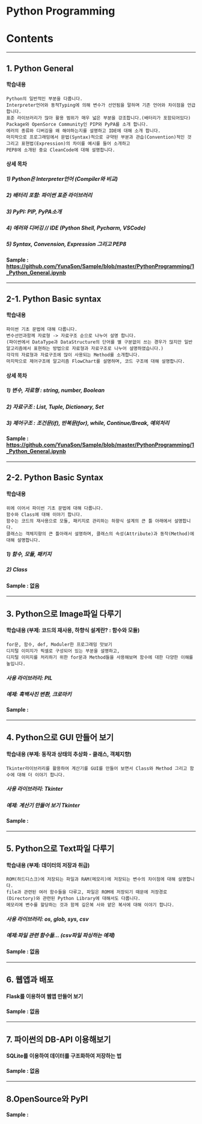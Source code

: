 # Python Programming
# Contents
-------------------------------------------------------------------------------------------------------------

## 1. Python General 
#### 학습내용
```
Python의 일반적인 부분을 다룹니다. 
Interpreter언어와 동적Typing에 의해 변수가 선언됨을 말하며 기존 언어와 차이점을 언급합니다. 
표준 라이브러리가 많아 활용 범위가 매우 넓은 부분을 강조합니다.(배터리가 포함되어있다)
Package와 OpenSorce Community인 PIP와 PyPA를 소개 합니다. 
에러의 종류와 디버깅을 왜 해야하는지를 설명하고 IDE에 대해 소개 합니다. 
마지막으로 프로그래밍에서 문법(Syntax)적으로 규약된 부분과 관습(Convention)적인 것 그리고 표현법(Expression)의 차이를 예시를 들어 소개하고 
PEP8에 소개된 중요 CleanCode에 대해 설명합니다. 
```

#### 상세 목차

##### 1) Python은 Interpreter언어 (Compiler와 비교)
##### 2) 배터리 포함: 파이썬 표준 라이브러리 
##### 3) PyPI: PIP, PyPA소개
##### 4) 에러와 디버깅 // IDE (Python Shell, Pycharm, VSCode)
##### 5) Syntax, Convension, Expression 그리고 PEP8 

#### Sample : https://github.com/YunaSon/Sample/blob/master/PythonProgramming/1_Python_General.ipynb

-------------------------------------------------------------------------------------------------------------



## 2-1. Python Basic syntax
#### 학습내용
```
파이썬 기초 문법에 대해 다룹니다. 
변수선언과함께 자료형 -> 자료구조 순으로 나누어 설명 합니다. 
(파이썬에서 DataType과 DataStructure의 단어를 별 구분없이 쓰는 경우가 많지만 일반 알고리즘에서 표현하는 방법으로 자료형과 자료구조로 나누어 설명하였습니다.)
각각의 자료형과 자료구조에 많이 사용되는 Method를 소개합니다. 
마지막으로 제어구조에 알고리즘 FlowChart를 설명하며, 코드 구조에 대해 설명합니다. 

```


#### 상세 목차

##### 1) 변수, 자료형 : string, number, Boolean 
##### 2) 자료구조 : List, Tuple, Dictionary, Set
##### 3) 제어구조 : 조건문(if), 반복문(for), while, Continue/Break, 예외처리

#### Sample : https://github.com/YunaSon/Sample/blob/master/PythonProgramming/1_Python_General.ipynb
-------------------------------------------------------------------------------------------------------------


## 2-2. Python Basic Syntax
#### 학습내용
```
위에 이어서 파이썬 기초 문법에 대해 다룹니다. 
함수와 Class에 대해 이야기 합니다. 
함수는 코드의 재사용으로 모듈, 패키지로 관리하는 하향식 설계의 큰 틀 아래에서 설명합니다. 
클래스는 객체지향의 큰 틀아래서 설명하며, 클래스의 속성(Attribute)과 동작(Method)에 대해 설명합니다.

```
##### 1) 함수, 모듈, 패키지
##### 2) Class

#### Sample : 없음
-------------------------------------------------------------------------------------------------------------


## 3. Python으로 Image파일 다루기
#### 학습내용 (부제: 코드의 재사용, 하향식 설계란? : 함수와 모듈)
```
for문, 함수, def, Moduler한 프로그래밍 맛보기
디지털 이미지가 픽셀로 구성되어 있는 부분을 설명하고, 
디지털 이미지를 처리하기 위한 for문과 Method들을 사용해보며 함수에 대한 다양한 이해를 높입니다. 

```
##### 사용 라이브러리: PIL
##### 예제: 흑백사진 변환, 크로마키

#### Sample :
-------------------------------------------------------------------------------------------------------------


## 4. Python으로 GUI 만들어 보기
#### 학습내용 (부제: 동작과 상태의 추상화 - 클래스, 객체지향)
```
Tkinter라이브러리를 활용하여 계산기를 GUI를 만들어 보면서 Class와 Method 그리고 함수에 대해 더 이야기 합니다. 
```

##### 사용 라이브러리: Tkinter
##### 예제: 계산기 만들어 보기 Tkinter

#### Sample :
-------------------------------------------------------------------------------------------------------------


## 5. Python으로 Text파일 다루기
#### 학습내용 (부제: 데이터의 저장과 취급)
```
ROM(하드디스크)에 저장되는 파일과 RAM(메모리)에 저장되는 변수의 차이점에 대해 설명합니다.
file과 관련된 여러 함수들을 다루고, 파일은 ROM에 저장되기 때문에 저장경로(Directory)와 관련된 Python Library에 대해서도 다룹니다. 
메모리에 변수를 할당하는 것과 함께 깊은복 사와 얕은 복사에 대해 이야기 합니다.  

```


##### 사용 라이브러리: os, glob, sys, csv
##### 예제:파일 관련 함수들... (csv파일 파싱하는 예제) 

#### Sample : 없음
-------------------------------------------------------------------------------------------------------------


## 6. 웹앱과 배포
#### Flask를 이용하여 웹앱 만들어 보기

#### Sample : 없음

-------------------------------------------------------------------------------------------------------------


## 7. 파이썬의 DB-API 이용해보기
#### SQLite를 이용하여 데이터를 구조화하여 저장하는 법

#### Sample : 없음
-------------------------------------------------------------------------------------------------------------

## 8.OpenSource와 PyPI

#### Sample : 
